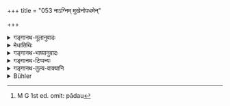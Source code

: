 +++
title = "053 नाऽग्निम् मुखेनोपधमेन्"

+++

<details><summary>गङ्गानथ-मूलानुवादः</summary>

He shall not blow fire with the mouth; nor shall he look at a naked woman. He shall not throw an unclean thing into fire; nor shall he warm his feet at it.—(53)
</details>

<details><summary>मेधातिथिः</summary>

[^१२५]:
     M G 1st ed.: pādā

धवित्रादिनाग्निर् ध्मातव्यः । **नग्नां नेक्षेत स्त्रियम्** । "अन्यत्र मैथुनात्" इति स्मृत्यन्तरम् । **नामेध्यम्** । मेध्यो यज्ञस् तदर्थं मेध्यम् । अमेध्यं यद् अयज्ञियं पलाण्डुमूत्रपुरीषादि । **तन् नाग्नौ क्षिपेत्** । उत्क्षिप्य **पादौ**[^१२६] साक्षाद् अग्नौ **न तापयेत्** । अवच्छाद्य तापयित्वा स्वेदाद्यर्थम् अग्नितापनम् अदोषः ॥ ४.५३ ॥


[^१२६]:
     M G 1st ed. omit: pādau
</details>

<details><summary>गङ्गानथ-भाष्यानुवादः</summary>

Fire should be blown with deer-skin-fans and such things.

‘*He shall not look at a naked woman*’—‘apart from sexual intercourse,’ says another Smṛti-text.

‘*Unclean thing*’—‘*ameḍhya*—‘*medha*’ means- *sacrifice*; ‘*medhya*’ is
*fit for use at sacrifice*; and ‘*amedhya*’ is *unfit* for use at
sacrifices; such things, for instance, as onions, urine, excreta, and so forth. Anything like this, he shall not throw into fire.

He shall not raise his feet directly towards the fire and warm them at it. There is no objection to the feet being covered and then warmed for the purpose of exciting perspiration.—(53).
</details>

<details><summary>गङ्गानथ-टिप्पन्यः</summary>

This verse is quoted in *Aparārka* (p. 181);—and in *Mitākṣarā* (on 1.137).
</details>

<details><summary>गङ्गानथ-तुल्य-वाक्यानि</summary>

*Gautama* (9.33).—‘Blowing fire with the mouth, wrangling, obtrusive
wearing of garlands and sandal-paste, eating with his wife, looking at the wife applying collyrium to her eyes, entering by the wrong door, eating while seated on the chair, swimming in the river, climbing trees,—these he shall avoid.’

*Āpastamba Dharmasūtra* (15.20).—‘He shall not blow (the fire,
carelessly).’

Do. (30.20).—‘He shall not stretch his legs towards fire, water, Brahmaṇas, Deities, wind.’

*Vaśiṣṭha* (12.27).—‘He shall not blow the fire with his mouth.’

*Viṣṇu* (72.26.37).—‘He shall not look at the naked woman,—he shall not
throw any unclean object into the fire,—he shall not warm his feet over the fire.’

Do. (Aparārka, p. 182).—‘Blood or poison he shall not throw into the fire.’

*Yājñavalkya* (1.135).—‘He shall not look at the sun, nor at the naked
woman, nor at the woman immediately after intercourse, nor at the urine or at the stool, nor at unclean things, nor at the eclipse or at the stars.’

*Yajñavalkya* (1.137).—‘He shall not throw into the water spittings or
blood, or ordure or urine or semen; he shall not warm his feet over the fire; nor shall he cross over it.’

*Āśvalāyana Gṛhyasūtra* (3.9.6).—‘He shall not bathe at night; he shall
not bathe naked; he shall not sleep naked; he shall not look at ṭhe naked woman, except...... he shall not run in the rain.’

*Yama* (Aparārka, p. 181).—‘The worshipping tree one shall not cut; nor
throw phlegm, semen, poison, urine, ordure, blood, bones, ashes, potsherds, hair or thorns into water.’

*Kātyāyana* (Do.).—‘Either before or after the offering of oblations one
shall not blow the fire with the hand, or with the winnowing basket or with the *sphya* or fans. He shall blow the fire with the mouth alone, as from the mouth was fire born; the prohibition of blowing fire with the mouth is applied to the ordinary (not sacrificial) fire.’

*Devala* (Do.).—‘One shall not throw fire into the fire, nor quench it
with water.’
</details>

<details><summary>Bühler</summary>

053	Let him not blow a fire with his mouth; let him not look at a naked woman; let him not throw any impure substance into the fire, and let him not warm his feet at it.
</details>
